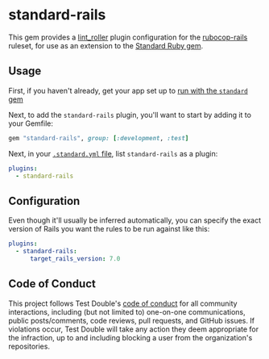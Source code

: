 # standard-rails

This gem provides a [lint_roller](https://github.com/standardrb/lint_roller)
plugin configuration for the
[rubocop-rails](https://github.com/rubocop/rubocop-rails) ruleset, for use
as an extension to the [Standard Ruby
gem](https://github.com/standardrb/standard).

## Usage

First, if you haven't already, get your app set up to [run with the `standard` 
gem](https://github.com/standardrb/standard#usage)

Next, to add the `standard-rails` plugin, you'll want to start by adding it to your Gemfile:

```ruby
gem "standard-rails", group: [:development, :test]
```

Next, in your [`.standard.yml` file](https://github.com/standardrb/standard#yaml-options), 
list `standard-rails` as a plugin:

```yaml
plugins:
  - standard-rails
```

## Configuration

Even though it'll usually be inferred automatically, you can specify the exact
version of Rails you want the rules to be run against like this:

```yaml
plugins:
  - standard-rails:
      target_rails_version: 7.0
```

## Code of Conduct

This project follows Test Double's [code of
conduct](https://testdouble.com/code-of-conduct) for all community interactions,
including (but not limited to) one-on-one communications, public posts/comments,
code reviews, pull requests, and GitHub issues. If violations occur, Test Double
will take any action they deem appropriate for the infraction, up to and
including blocking a user from the organization's repositories.

